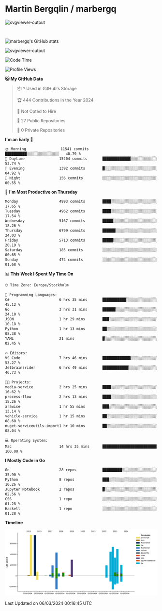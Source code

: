 # Martin Bergqlin / marbergq

![svgviewer-output](https://user-images.githubusercontent.com/2405410/206014777-22d41ecb-c24f-421d-b7d9-bba2cb5bb0de.svg)

<br>

<!--- [![Martin's Week](https://github-readme-stats.vercel.app/api/wakatime?username=marbergq&theme=dark)](https://github.com/anuraghazra/github-readme-stats) -->

![marbergq's GitHub stats](https://github-readme-stats.vercel.app/api?username=marbergq&count_private=true&show_icons=true)

![svgviewer-output](https://wakatime.com/badge/user/3f0a2069-6683-4e19-9a4a-7d21ea815067.svg)

<!--START_SECTION:waka-->
![Code Time](http://img.shields.io/badge/Code%20Time-3%2C793%20hrs%2051%20mins-blue)

![Profile Views](http://img.shields.io/badge/Profile%20Views-3-blue)

**🐱 My GitHub Data** 

> 📦 ? Used in GitHub's Storage 
 > 
> 🏆 444 Contributions in the Year 2024
 > 
> 🚫 Not Opted to Hire
 > 
> 📜 27 Public Repositories 
 > 
> 🔑 0 Private Repositories 
 > 
**I'm an Early 🐤** 

```text
🌞 Morning                11541 commits       ██████████░░░░░░░░░░░░░░░   40.79 % 
🌆 Daytime                15204 commits       █████████████░░░░░░░░░░░░   53.74 % 
🌃 Evening                1392 commits        █░░░░░░░░░░░░░░░░░░░░░░░░   04.92 % 
🌙 Night                  156 commits         ░░░░░░░░░░░░░░░░░░░░░░░░░   00.55 % 
```
📅 **I'm Most Productive on Thursday** 

```text
Monday                   4993 commits        ████░░░░░░░░░░░░░░░░░░░░░   17.65 % 
Tuesday                  4962 commits        ████░░░░░░░░░░░░░░░░░░░░░   17.54 % 
Wednesday                5167 commits        █████░░░░░░░░░░░░░░░░░░░░   18.26 % 
Thursday                 6799 commits        ██████░░░░░░░░░░░░░░░░░░░   24.03 % 
Friday                   5713 commits        █████░░░░░░░░░░░░░░░░░░░░   20.19 % 
Saturday                 185 commits         ░░░░░░░░░░░░░░░░░░░░░░░░░   00.65 % 
Sunday                   474 commits         ░░░░░░░░░░░░░░░░░░░░░░░░░   01.68 % 
```


📊 **This Week I Spent My Time On** 

```text
🕑︎ Time Zone: Europe/Stockholm

💬 Programming Languages: 
C#                       6 hrs 35 mins       ███████████░░░░░░░░░░░░░░   45.12 % 
Go                       3 hrs 31 mins       ██████░░░░░░░░░░░░░░░░░░░   24.10 % 
JSON                     1 hr 29 mins        ███░░░░░░░░░░░░░░░░░░░░░░   10.18 % 
Python                   1 hr 13 mins        ██░░░░░░░░░░░░░░░░░░░░░░░   08.38 % 
YAML                     21 mins             █░░░░░░░░░░░░░░░░░░░░░░░░   02.45 % 

🔥 Editors: 
VS Code                  7 hrs 46 mins       █████████████░░░░░░░░░░░░   53.27 % 
Jetbrainsrider           6 hrs 49 mins       ████████████░░░░░░░░░░░░░   46.73 % 

🐱‍💻 Projects: 
media-service            2 hrs 25 mins       ████░░░░░░░░░░░░░░░░░░░░░   16.62 % 
process-flow             2 hrs 13 mins       ████░░░░░░░░░░░░░░░░░░░░░   15.26 % 
arawise                  1 hr 55 mins        ███░░░░░░░░░░░░░░░░░░░░░░   13.14 % 
vehicle-service          1 hr 15 mins        ██░░░░░░░░░░░░░░░░░░░░░░░   08.60 % 
nuget-serviceutils-import1 hr 10 mins        ██░░░░░░░░░░░░░░░░░░░░░░░   08.04 % 

💻 Operating System: 
Mac                      14 hrs 35 mins      █████████████████████████   100.00 % 
```

**I Mostly Code in Go** 

```text
Go                       28 repos            █████████░░░░░░░░░░░░░░░░   35.90 % 
Python                   8 repos             ███░░░░░░░░░░░░░░░░░░░░░░   10.26 % 
Jupyter Notebook         2 repos             █░░░░░░░░░░░░░░░░░░░░░░░░   02.56 % 
CSS                      1 repo              ░░░░░░░░░░░░░░░░░░░░░░░░░   01.28 % 
Haskell                  1 repo              ░░░░░░░░░░░░░░░░░░░░░░░░░   01.28 % 
```



**Timeline**

![Lines of Code chart](https://raw.githubusercontent.com/marbergq/marbergq/main/assets/bar_graph.png)


 Last Updated on 06/03/2024 00:16:45 UTC
<!--END_SECTION:waka-->
